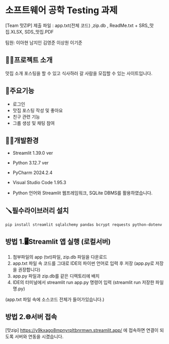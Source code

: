 # 소프트웨어 공학 Testing 과제
[Team 맛ZIP]
제출 파일 : app.txt(전체 코드) ,zip.db , ReadMe.txt + SRS_맛집.XLSX, SDS_맛집.PDF

팀원: 이아현 남지인 김영준 이상원 이기준

## 👨‍🏫프로젝트 소개
맛집 소개 포스팅을 할 수 있고 식사하러 갈 사람을 모집할 수 있는 사이트입니다.

## 📌주요기능
- 로그인 
- 맛집 포스팅 작성 및 좋아요
- 친구 관련 기능
- 그룹 생성 및 채팅 참여

## 🧑‍💻개발환경
- Streamlit 1.39.0 ver 
- Python 3.12.7 ver
- PyCharm 2024.2.4
- Visual Studio Code 1.95.3

- Python 언어와 Streamlit 웹프레임워크, SQLite DBMS를 활용하였습니다.


## 🪛필수라이브러리 설치
```
pip install streamlit sqlalchemy pandas bcrypt requests python-dotenv
```
## 방법 1.🖥️Streamlit 앱 실행 (로컬서버)
1. 첨부파일의 app (txt)파일, zip.db 파일을 다운로드
2. app.txt 파일 속 코드를 그대로 IDE의 파이썬 언어로 입력 후 저장 (app.py로 저장을 권장합니다)
3. app.py 파일과 zip.db를 같은 디렉토리에 배치 
4. IDE의 터미널에서 streamlit run app.py 명령어 입력 (streamlit run 저장한 파일명.py)

(app.txt 파일 속에 소스코드 전체가 들어가있습니다.)

## 방법 2.🌐서버 접속
[맛zip]
https://y9kxago8mpnyrpltbnrmwn.streamlit.app/
에 접속하면 연결이 되도록 서버와 연동을 시켰습니다.
